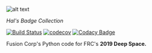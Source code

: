 ![alt text](https://i3.cpcache.com/product/307259856/Hello_my_name_is_Hal_Mousepad_300x300.jpg?height=300&width=300&qv=90&side=front "Daisy...") 

*Hal's Badge Collection*

[![Build Status](https://travis-ci.com/FusionCorps/2019-HAL-Py.svg?branch=master)](https://travis-ci.com/FusionCorps/2019-HAL-Py) [![codecov](https://codecov.io/gh/FusionCorps/2019-Hal-Py/branch/master/graph/badge.svg)](https://codecov.io/gh/FusionCorps/2019-Hal-Py) [![Codacy Badge](https://api.codacy.com/project/badge/Grade/247a7a9f82374c15ac78b45818fa224c)](https://www.codacy.com/app/winstonhartnett/2019-HAL-Py?utm_source=github.com&amp;utm_medium=referral&amp;utm_content=FusionCorps/2019-HAL-Py&amp;utm_campaign=Badge_Grade)

Fusion Corp's Python code for FRC's **2019 Deep Space.**
